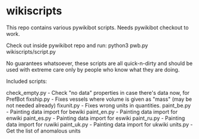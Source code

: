# wikiscripts
This repo contains various pywikibot scripts. Needs pywikibot checkout to work.

Check out inside pywikibot repo and run:
    python3 pwb.py wikiscripts/script.py

No guarantees whatsoever, these scripts are all quick-n-dirty and should be used
with extreme care only by people who know what they are doing. 

Included scripts:

check_empty.py - Check "no data" properties in case there's data now, for PrefBot
fixship.py - Fixes vessels where volume is given as "mass" (may be not needed already)
fixunit.py - Fixes wrong units in quantities.
paint_be.py - Painting data import for bewiki
paint_en.py - Painting data import for enwiki
paint_es.py - Painting data import for eswiki
paint_ru.py - Painting data import for ruwiki
paint_uk.py - Painting data import for ukwiki
units.py - Get the list of anomalous units
